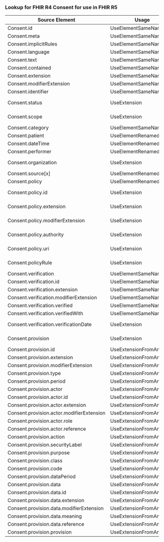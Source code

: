 ### Lookup for FHIR R4 Consent for use in FHIR R5

| Source Element | Usage | Target |
| -------------- | ----- | ------ |
| Consent.id | UseElementSameName | Consent.id |
| Consent.meta | UseElementSameName | Consent.meta |
| Consent.implicitRules | UseElementSameName | Consent.implicitRules |
| Consent.language | UseElementSameName | Consent.language |
| Consent.text | UseElementSameName | Consent.text |
| Consent.contained | UseElementSameName | Consent.contained |
| Consent.extension | UseElementSameName | Consent.extension |
| Consent.modifierExtension | UseElementSameName | Consent.modifierExtension |
| Consent.identifier | UseElementSameName | Consent.identifier |
| Consent.status | UseExtension | http://hl7.org/fhir/4.0/StructureDefinition/extension-Consent.status |
| Consent.scope | UseExtension | http://hl7.org/fhir/4.0/StructureDefinition/extension-Consent.scope |
| Consent.category | UseElementSameName | Consent.category |
| Consent.patient | UseElementRenamed | Consent.subject |
| Consent.dateTime | UseElementRenamed | Consent.date |
| Consent.performer | UseElementRenamed | Consent.grantee |
| Consent.organization | UseExtension | http://hl7.org/fhir/4.0/StructureDefinition/extension-Consent.organization |
| Consent.source[x] | UseElementRenamed | Consent.sourceAttachment |
| Consent.policy | UseElementRenamed | Consent.policyBasis |
| Consent.policy.id | UseExtension | http://hl7.org/fhir/4.0/StructureDefinition/extension-Consent.policy.id |
| Consent.policy.extension | UseExtension | http://hl7.org/fhir/4.0/StructureDefinition/extension-Consent.policy.extension |
| Consent.policy.modifierExtension | UseExtension | http://hl7.org/fhir/4.0/StructureDefinition/extension-Consent.policy.modifierExtension |
| Consent.policy.authority | UseExtension | http://hl7.org/fhir/4.0/StructureDefinition/extension-Consent.policy.authority |
| Consent.policy.uri | UseExtension | http://hl7.org/fhir/4.0/StructureDefinition/extension-Consent.policy.uri |
| Consent.policyRule | UseExtension | http://hl7.org/fhir/4.0/StructureDefinition/extension-Consent.policyRule |
| Consent.verification | UseElementSameName | Consent.verification |
| Consent.verification.id | UseElementSameName | Consent.verification.id |
| Consent.verification.extension | UseElementSameName | Consent.verification.extension |
| Consent.verification.modifierExtension | UseElementSameName | Consent.verification.modifierExtension |
| Consent.verification.verified | UseElementSameName | Consent.verification.verified |
| Consent.verification.verifiedWith | UseElementSameName | Consent.verification.verifiedWith |
| Consent.verification.verificationDate | UseExtension | http://hl7.org/fhir/4.0/StructureDefinition/extension-Consent.verification.verificationDate |
| Consent.provision | UseExtension | http://hl7.org/fhir/4.0/StructureDefinition/extension-Consent.provision |
| Consent.provision.id | UseExtensionFromAncestor | - |
| Consent.provision.extension | UseExtensionFromAncestor | - |
| Consent.provision.modifierExtension | UseExtensionFromAncestor | - |
| Consent.provision.type | UseExtensionFromAncestor | - |
| Consent.provision.period | UseExtensionFromAncestor | - |
| Consent.provision.actor | UseExtensionFromAncestor | - |
| Consent.provision.actor.id | UseExtensionFromAncestor | - |
| Consent.provision.actor.extension | UseExtensionFromAncestor | - |
| Consent.provision.actor.modifierExtension | UseExtensionFromAncestor | - |
| Consent.provision.actor.role | UseExtensionFromAncestor | - |
| Consent.provision.actor.reference | UseExtensionFromAncestor | - |
| Consent.provision.action | UseExtensionFromAncestor | - |
| Consent.provision.securityLabel | UseExtensionFromAncestor | - |
| Consent.provision.purpose | UseExtensionFromAncestor | - |
| Consent.provision.class | UseExtensionFromAncestor | - |
| Consent.provision.code | UseExtensionFromAncestor | - |
| Consent.provision.dataPeriod | UseExtensionFromAncestor | - |
| Consent.provision.data | UseExtensionFromAncestor | - |
| Consent.provision.data.id | UseExtensionFromAncestor | - |
| Consent.provision.data.extension | UseExtensionFromAncestor | - |
| Consent.provision.data.modifierExtension | UseExtensionFromAncestor | - |
| Consent.provision.data.meaning | UseExtensionFromAncestor | - |
| Consent.provision.data.reference | UseExtensionFromAncestor | - |
| Consent.provision.provision | UseExtensionFromAncestor | - |
